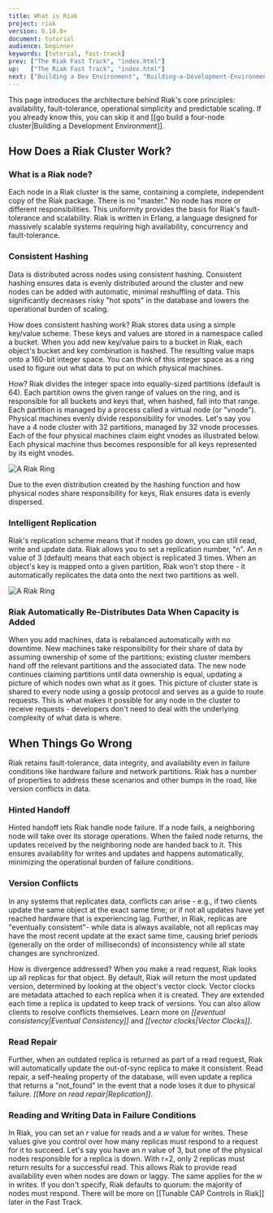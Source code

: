 ```yaml
---
title: What is Riak
project: riak
version: 0.10.0+
document: tutorial
audience: beginner
keywords: [tutorial, fast-track]
prev: ["The Riak Fast Track", "index.html"]
up:   ["The Riak Fast Track", "index.html"]
next: ["Building a Dev Environment", "Building-a-Development-Environment.html"]
---
```


This page introduces the architecture behind Riak's core principles: availability, fault-tolerance, operational simplicity and predictable scaling. If you already know this, you can skip it and [[go build a four-node cluster|Building a Development Environment]]. 

## How Does a Riak Cluster Work?

### What is a Riak node?

Each node in a Riak cluster is the same, containing a complete, independent copy of the Riak package. There is no "master." No node has more or different responsibilities. This uniformity provides the basis for Riak's fault-tolerance and scalability. Riak is written in Erlang, a language designed for massively scalable systems requiring high availability, concurrency and fault-tolerance. 
 
### Consistent Hashing

Data is distributed across nodes using consistent hashing. Consistent hashing ensures data is evenly distributed around the cluster and new nodes can be added with automatic, minimal reshuffling of data. This significantly decreases risky "hot spots" in the database and lowers the operational burden of scaling.

How does consistent hashing work? Riak stores data using a simple key/value scheme. These keys and values are stored in a namespace called a bucket. When you add new key/value pairs to a bucket in Riak, each object's bucket and key combination is hashed. The resulting value maps onto a 160-bit integer space. You can think of this integer space as a ring used to figure out what data to put on which physical machines. 

How? Riak divides the integer space into equally-sized partitions (default is 64). Each partition owns the given range of values on the ring, and is responsible for all buckets and keys that, when hashed, fall into that range. Each partition is managed by a process called a virtual node (or "vnode"). Physical machines evenly divide responsibility for vnodes. Let's say you have a 4 node cluster with 32 partitions, managed by 32 vnode processes. Each of the four physical machines claim eight vnodes as illustrated below. Each physical machine thus becomes responsible for all keys represented by its eight vnodes. 

![A Riak Ring](/images/riak-ring.png)

Due to the even distribution created by the hashing function and how physical nodes share responsibility for keys, Riak ensures data is evenly dispersed.   

### Intelligent Replication

Riak's replication scheme means that if nodes go down, you can still read, write and update data. Riak allows you to set a replication number, "n". An _n_ value of 3 (default) means that each object is replicated 3 times. When an object's key is mapped onto a given partition, Riak won't stop there - it automatically replicates the data onto the next two partitions as well.

![A Riak Ring](/images/riak-data-distribution.png)

### Riak Automatically Re-Distributes Data When Capacity is Added

When you add machines, data is rebalanced automatically with no downtime. New machines take responsibility for their share of data by assuming ownership of some of the partitions; existing cluster members hand off the relevant partitions and the associated data. The new node continues claiming partitions until data ownership is equal, updating a picture of which nodes own what as it goes. This picture of cluster state is shared to every node using a gossip protocol and serves as a guide to route requests. This is what makes it possible for any node in the cluster to receive requests - developers don't need to deal with the underlying complexity of what data is where.  

## When Things Go Wrong

Riak retains fault-tolerance, data integrity, and availability even in failure conditions like hardware failure and network partitions. Riak has a number of properties to address these scenarios and other bumps in the road, like version conflicts in data. 

### Hinted Handoff
Hinted handoff lets Riak handle node failure. If a node fails, a neighboring node will take over its storage operations. When the failed node returns, the updates received by the neighboring node are handed back to it. This ensures availability for writes and updates and happens automatically, minimizing the operational burden of failure conditions.

### Version Conflicts
In any systems that replicates data, conflicts can arise - e.g., if two clients update the same object at the exact same time; or if not all updates have yet reached hardware that is experiencing lag. Further, in Riak, replicas are "eventually consistent"-  while data is always available, not all replicas may have the most recent update at the exact same time, causing brief periods (generally on the order of milliseconds) of inconsistency while all state changes are synchronized. 

How is divergence addressed? When you make a read request, Riak looks up all replicas for that object. By default, Riak will return the most updated version, determined by looking at the object's vector clock. Vector clocks are metadata attached to each replica when it is created. They are extended each time a replica is updated to keep track of versions. You can also allow clients to resolve conflicts themselves. Learn more on *[[eventual consistency|Eventual Consistency]]* and *[[vector clocks|Vector Clocks]]*. 

### Read Repair
Further, when an outdated replica is returned as part of a read request, Riak will automatically update the out-of-sync replica to make it consistent. Read repair, a self-healing property of the database, will even update a replica that returns a "not_found" in the event that a node loses it due to physical failure. *[[More on read repair|Replication]]*.

### Reading and Writing Data in Failure Conditions
In Riak, you can set an _r_ value for reads and a _w_ value for writes. These values give you control over how many replicas must respond to a request for it to succeed. Let's say you have an _n_ value of 3, but one of the physical nodes responsible for a replica is down. With r=2, only 2 replicas must return results for a successful read. This allows Riak to provide read availability even when nodes are down or laggy. The same applies for the _w_ in writes. If you don't specify, Riak defaults to quorum: the majority of nodes must respond. There will be more on [[Tunable CAP Controls in Riak]] later in the Fast Track.
